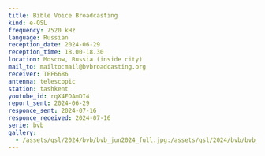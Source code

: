 ```yaml
---
title: Bible Voice Broadcasting
kind: e-QSL
frequency: 7520 kHz
language: Russian
reception_date: 2024-06-29
reception_time: 18.00-18.30
location: Moscow, Russia (inside city)
mail_to: mailto:mail@bvbroadcasting.org
receiver: TEF6686
antenna: telescopic
station: tashkent
youtube_id: rqX4FOAmDI4
report_sent: 2024-06-29
responce_sent: 2024-07-16
responce_received: 2024-07-16
serie: bvb
gallery:
  - /assets/qsl/2024/bvb/bvb_jun2024_full.jpg:/assets/qsl/2024/bvb/bvb_jun2024_small.jpg
---
```

